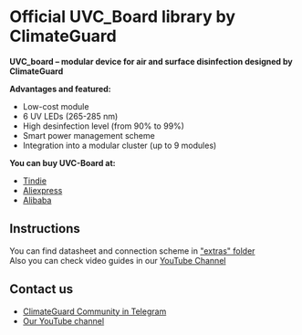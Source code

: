 # [](https://github.com/climateguard/UVC_Board#official-library-for-radsens-by-climateguard)Official UVC_Board library by ClimateGuard

**UVC_board – modular device for air and surface disinfection designed by ClimateGuard**

**Advantages and featured:**
- Low-cost module
- 6 UV LEDs (265-285 nm)
- High desinfection level (from 90% to 99%)
- Smart power management scheme
- Integration into a modular cluster (up to 9 modules)


**You can buy UVC-Board at:**

-  [Tindie](https://www.tindie.com/stores/climateguard/)  
-  [Aliexpress](https://aliexpress.ru/store/all-wholesale-products/910985005.html)  
-  [Alibaba](https://mashintertorg.trustpass.alibaba.com/productgrouplist-903279422/Electronics.html?spm=a2700.shop_cp.88.14)






## [](https://github.com/climateguard/UVC_Board#instructions)Instructions

You can find datasheet and connection scheme in  ["extras" folder](https://github.com/climateguard/UVC_Board/tree/master/extras/)  
Also you can check video guides in our [YouTube Channel](https://www.youtube.com/channel/UCp0ztK0nSK1sWZI-IgQqJeQ)

## [](https://github.com/climateguard/UVC_Board#contact-us)Contact us
- [ClimateGuard Community in Telegram](https://t.me/climateguard_community)  
- [Our YouTube channel](https://www.youtube.com/channel/UCp0ztK0nSK1sWZI-IgQqJeQ)
